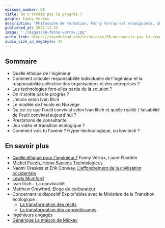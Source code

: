 ```yaml
---
episode_number: 58
title: On n'arrête pas le progrès ? 
people: Fanny Verrax
description: "Philosophe de formation, Fanny Verrax est enseignante, chercheuse indépendante et consultante auprès de différentes institutions, dont le Ministère de la Transition écologique. Co-auteure du livre « Quelle éthique pour l’ingénieur »."
published_at: 2021-11-25
image: "./images/58-fanny-verrax.jpg"
audio_link: https://soundcloud.com/techologie/58-on-narrete-pas-le-progres-avec-fanny-verrax
audio_size_in_megabyte: 41
---
```


## Sommaire

* Quelle éthique de l'ingénieur
* Comment articuler responsabilité individuelle de l'ingénieur et la responsabilité collective des organisations et des entreprises ?
* Les technologies font-elles partie de la solution ?
* On n'arrête pas le progrès ?
* L'école selon Ivan Illich
* Le modèle de l'école en Norvège
* Qu'est ce que l'outil convivial selon Ivan Illich et quelle réalité / faisabilité de l'outil convivial aujourd'hui ?
* Prestations de consultante 
* Jeu vidéo et transition écologique ?
* Comment vois tu l'avenir ? Hyper-technologique, ou low tech ?

## En savoir plus

* [Quelle éthique pour l’ingénieur ?](https://www.eclm.fr/livre/quelle-ethique-pour-lingenieur%e2%80%af/) Fanny Verrax, Laure Flandrin
* [Michel Puech, Homo Sapiens Technologicus](https://www.actu-philosophia.com/entretien-avec-michel-puech-autour-de-homo/)
* Naomi Oreskes et Erik Conway, [L'effondrement de la civilisation occidentale](https://www.nonfiction.fr/article-7857-portrait-dun-monde-post-changement-climatique.htm)
* [Lewis Mumford](https://fr.wikipedia.org/wiki/Lewis_Mumford)
* Ivan Illich - La convivialité
* Matthew Crawford, [Eloge du carburateur](https://www.editionsladecouverte.fr/eloge_du_carburateur-9782707160065)
* Concernant le dispositif Explor'ables avec le Ministère de la Transition écologique :
  * [La transformation des récits](https://nouvellesexplorations.com/2020/11/13/explorables-transformations-socio-culturelles/)
  * [La transformation des apprentissages](https://nouvellesexplorations.com/2020/11/02/explorables-transformation-des-individus-les-apprentissages/)
* [Ingénieurs engagés](https://ingenieurs-engages.org/)
* [Générique La maison de Mickey](https://www.youtube.com/watch?v=o8nj6TS8JjU)
